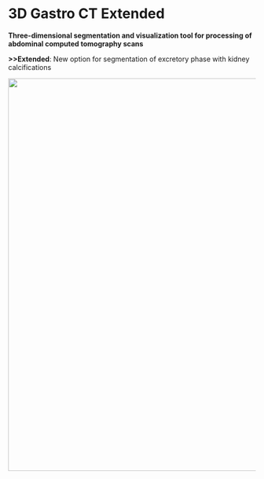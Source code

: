 # 3D Gastro CT Extended
**Three-dimensional segmentation and visualization tool for processing of abdominal computed tomography scans**

**>>Extended**: New option for segmentation of excretory phase with kidney calcifications

<img src="pictures/introduction.png" width="800">

